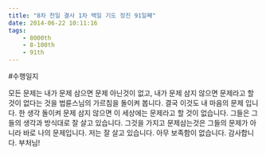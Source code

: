 ```yaml
---
title: "8차 천일 결사 1차 백일 기도 정진 91일째"
date: 2014-06-22 10:11:16
tags:
    - 8000th
    - 8-100th
    - 91th
---
```


#수행일지

모든 문제는 내가 문제 삼으면 문제 아닌것이 없고, 내가 문제 삼지 않으면 문제라고 할 것이 없다는 것을 법륜스님의 가르침을 돌이켜 봅니다. 결국 이것도 내 마음의 문제 입니다. 한 생각 돌이켜 문제 삼지 않으면 이 세상에는 문제라고 할 것이 없습니다. 그들은 그들의 생각과 방식대로 잘 살고 있습니다. 그것을 가지고 문제삼는것은 그들의 문제가 아니라 바로 나의 문제입니다. 저는 잘 살고 있습니다. 아무 보족함이 없습니다. 감사합니다. 부처님!
